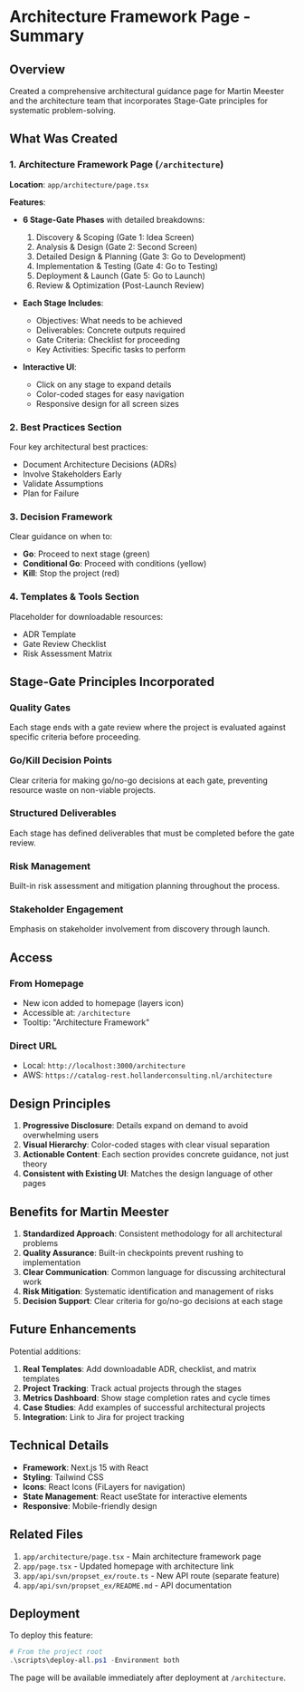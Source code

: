 # Architecture Framework Page - Summary

## Overview
Created a comprehensive architectural guidance page for Martin Meester and the architecture team that incorporates Stage-Gate principles for systematic problem-solving.

## What Was Created

### 1. Architecture Framework Page (`/architecture`)
**Location**: `app/architecture/page.tsx`

**Features**:
- **6 Stage-Gate Phases** with detailed breakdowns:
  1. Discovery & Scoping (Gate 1: Idea Screen)
  2. Analysis & Design (Gate 2: Second Screen)
  3. Detailed Design & Planning (Gate 3: Go to Development)
  4. Implementation & Testing (Gate 4: Go to Testing)
  5. Deployment & Launch (Gate 5: Go to Launch)
  6. Review & Optimization (Post-Launch Review)

- **Each Stage Includes**:
  - Objectives: What needs to be achieved
  - Deliverables: Concrete outputs required
  - Gate Criteria: Checklist for proceeding
  - Key Activities: Specific tasks to perform

- **Interactive UI**:
  - Click on any stage to expand details
  - Color-coded stages for easy navigation
  - Responsive design for all screen sizes

### 2. Best Practices Section
Four key architectural best practices:
- Document Architecture Decisions (ADRs)
- Involve Stakeholders Early
- Validate Assumptions
- Plan for Failure

### 3. Decision Framework
Clear guidance on when to:
- **Go**: Proceed to next stage (green)
- **Conditional Go**: Proceed with conditions (yellow)
- **Kill**: Stop the project (red)

### 4. Templates & Tools Section
Placeholder for downloadable resources:
- ADR Template
- Gate Review Checklist
- Risk Assessment Matrix

## Stage-Gate Principles Incorporated

### Quality Gates
Each stage ends with a gate review where the project is evaluated against specific criteria before proceeding.

### Go/Kill Decision Points
Clear criteria for making go/no-go decisions at each gate, preventing resource waste on non-viable projects.

### Structured Deliverables
Each stage has defined deliverables that must be completed before the gate review.

### Risk Management
Built-in risk assessment and mitigation planning throughout the process.

### Stakeholder Engagement
Emphasis on stakeholder involvement from discovery through launch.

## Access

### From Homepage
- New icon added to homepage (layers icon)
- Accessible at: `/architecture`
- Tooltip: "Architecture Framework"

### Direct URL
- Local: `http://localhost:3000/architecture`
- AWS: `https://catalog-rest.hollanderconsulting.nl/architecture`

## Design Principles

1. **Progressive Disclosure**: Details expand on demand to avoid overwhelming users
2. **Visual Hierarchy**: Color-coded stages with clear visual separation
3. **Actionable Content**: Each section provides concrete guidance, not just theory
4. **Consistent with Existing UI**: Matches the design language of other pages

## Benefits for Martin Meester

1. **Standardized Approach**: Consistent methodology for all architectural problems
2. **Quality Assurance**: Built-in checkpoints prevent rushing to implementation
3. **Clear Communication**: Common language for discussing architectural work
4. **Risk Mitigation**: Systematic identification and management of risks
5. **Decision Support**: Clear criteria for go/no-go decisions at each stage

## Future Enhancements

Potential additions:
1. **Real Templates**: Add downloadable ADR, checklist, and matrix templates
2. **Project Tracking**: Track actual projects through the stages
3. **Metrics Dashboard**: Show stage completion rates and cycle times
4. **Case Studies**: Add examples of successful architectural projects
5. **Integration**: Link to Jira for project tracking

## Technical Details

- **Framework**: Next.js 15 with React
- **Styling**: Tailwind CSS
- **Icons**: React Icons (FiLayers for navigation)
- **State Management**: React useState for interactive elements
- **Responsive**: Mobile-friendly design

## Related Files

1. `app/architecture/page.tsx` - Main architecture framework page
2. `app/page.tsx` - Updated homepage with architecture link
3. `app/api/svn/propset_ex/route.ts` - New API route (separate feature)
4. `app/api/svn/propset_ex/README.md` - API documentation

## Deployment

To deploy this feature:
```powershell
# From the project root
.\scripts\deploy-all.ps1 -Environment both
```

The page will be available immediately after deployment at `/architecture`.
